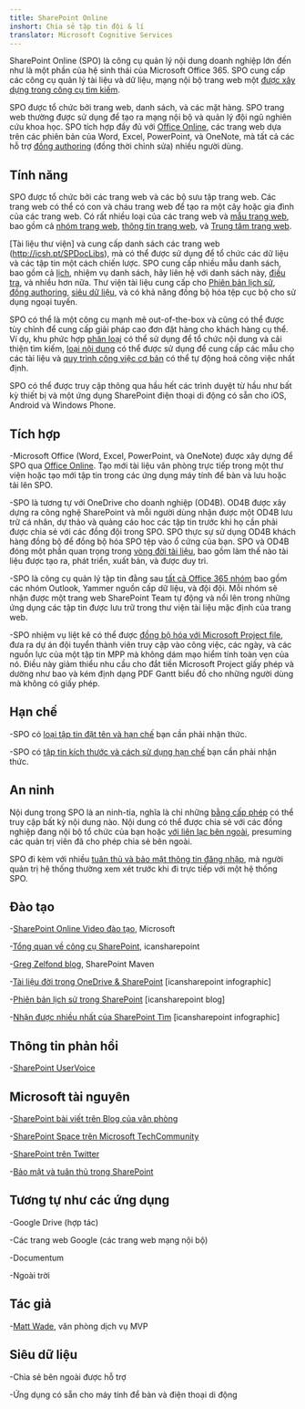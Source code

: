 ```yaml
---
title: SharePoint Online
inshort: Chia sẻ tập tin đội & lí
translator: Microsoft Cognitive Services
---
```



SharePoint Online (SPO) là công cụ quản lý nội dung doanh nghiệp lớn đến như là một phần của hệ sinh thái của Microsoft Office 365. SPO cung cấp các công cụ quản lý tài liệu và dữ liệu, mạng nội bộ trang web một [được xây dựng trong công cụ tìm kiếm](http://icsh.pt/HowToSPSearch).

SPO được tổ chức bởi trang web, danh sách, và các mặt hàng. SPO trang web thường được sử dụng để tạo ra mạng nội bộ và quản lý đội ngũ nghiên cứu khoa học. SPO tích hợp đầy đủ với [Office Online](https://technet.microsoft.com/en-us/library/word-online-service-description.aspx), các trang web dựa trên các phiên bản của Word, Excel, PowerPoint, và OneNote, mà tất cả các hỗ trợ [đồng authoring](http://icsh.pt/CoAuthoring) (đồng thời chỉnh sửa) nhiều người dùng.

Tính năng
---------

SPO được tổ chức bởi các trang web và các bộ sưu tập trang web. Các trang web có thể có con và cháu trang web để tạo ra một cây hoặc gia đình của các trang web. Có rất nhiều loại của các trang web và [mẫu trang web](https://support.office.com/en-us/article/Using-templates-to-create-different-kinds-of-SharePoint-sites-449eccec-ff99-4cf3-b62e-dcfee37e8da4), bao gồm cả [nhóm trang web](https://support.office.com/en-us/article/what-is-a-sharepoint-team-site-75545757-36c3-46a7-beed-0aaa74f0401e), [thông tin trang web](https://support.office.com/en-us/article/what-is-a-sharepoint-communication-site-94a33429-e580-45c3-a090-5512a8070732), và [Trung tâm trang web](https://docs.microsoft.com/en-us/sharepoint/dev/features/hub-site/hub-site-overview).

[Tài liệu thư viện] và cung cấp danh sách các trang web (http://icsh.pt/SPDocLibs), mà có thể được sử dụng để tổ chức các dữ liệu và các tập tin một cách chiến lược. SPO cung cấp nhiều mẫu danh sách, bao gồm cả [lịch](https//icsh.pt/SPCalendars), nhiệm vụ danh sách, hãy liên hệ với danh sách này, [điều tra](http://icsh.pt/SPSurveyIntro), và nhiều hơn nữa. Thư viện tài liệu cung cấp cho [Phiên bản lịch sử](http://icsh.pt/VersionHistory), [đồng authoring](http://icsh.pt/CoAuthoring), [siêu dữ liệu](http://icsh.pt/MetadataGuide), và có khả năng đồng bộ hóa tệp cục bộ cho sử dụng ngoại tuyến.

SPO có thể là một công cụ mạnh mẽ out-of-the-box và cũng có thể được tùy chỉnh để cung cấp giải pháp cao đơn đặt hàng cho khách hàng cụ thể. Ví dụ, khu phức hợp [phân loại](http://sharepointmaven.com/2-ways-to-design-sharepoint-taxonomy-for-an-organization/) có thể sử dụng để tổ chức nội dung và cải thiện tìm kiếm, [loại nội dung](https://technet.microsoft.com/en-us/library/cc262735.aspx) có thể được sử dụng để cung cấp các mẫu cho các tài liệu và [quy trình công việc cơ bản](http://sharepointmaven.com/4-things-to-do-before-creating-a-workflow-in-sharepoint-and-office-365/) có thể tự động hoá công việc nhất định.

SPO có thể được truy cập thông qua hầu hết các trình duyệt từ hầu như bất kỳ thiết bị và một ứng dụng SharePoint điện thoại di động có sẵn cho iOS, Android và Windows Phone.

Tích hợp
---------

-Microsoft Office (Word, Excel, PowerPoint, và OneNote) được xây dựng để SPO qua [Office Online](https://technet.microsoft.com/en-us/library/word-online-service-description.aspx). Tạo mới tài liệu văn phòng trực tiếp trong một thư viện hoặc tạo mới tập tin trong các ứng dụng máy tính để bàn và lưu hoặc tải lên SPO.

-SPO là tương tự với OneDrive cho doanh nghiệp (OD4B). OD4B được xây dựng ra công nghệ SharePoint và mỗi người dùng nhận được một OD4B lưu trữ cá nhân, dự thảo và quảng cáo hoc các tập tin trước khi họ cần phải được chia sẻ với các đồng đội trong SPO. SPO thực sự sử dụng OD4B khách hàng đồng bộ để đồng bộ hóa SPO tệp vào ổ cứng của bạn. SPO và OD4B đóng một phần quan trọng trong [vòng đời tài liệu](http://icsh.pt/DocCircleOfLife), bao gồm làm thế nào tài liệu được tạo ra, phát triển, xuất bản, và được duy trì.

-SPO là công cụ quản lý tập tin đằng sau [tất cả Office 365 nhóm](http://icsh.pt/O365groups) bao gồm các nhóm Outlook, Yammer nguồn cấp dữ liệu, và đội đội. Mỗi nhóm sẽ nhận được một trang web SharePoint Team tự động và nổi lên trong những ứng dụng các tập tin được lưu trữ trong thư viện tài liệu mặc định của trang web.

-SPO nhiệm vụ liệt kê có thể được [đồng bộ hóa với Microsoft Project file](http://icsh.pt/MPPtoSharePoint), đưa ra dự án đội tuyển thành viên truy cập vào công việc, các ngày, và các nguồn lực của một tập tin MPP mà không dám mạo hiểm tính toàn vẹn của nó. Điều này giảm thiểu nhu cầu cho đắt tiền Microsoft Project giấy phép và dường như bao và kém định dạng PDF Gantt biểu đồ cho những người dùng mà không có giấy phép.

Hạn chế
---------

-SPO có [loại tập tin đặt tên và hạn chế](http://icsh.pt/SPFileTypeLimits) bạn cần phải nhận thức.

-SPO có [tập tin kích thước và cách sử dụng hạn chế](http://icsh.pt/SPUseLimits) bạn cần phải nhận thức.

An ninh
---------

Nội dung trong SPO là an ninh-tỉa, nghĩa là chỉ những [bằng cấp phép](http://icsh.pt/PermissionsInSP) có thể truy cập bất kỳ nội dung nào. Nội dung có thể được chia sẻ với các đồng nghiệp đang nội bộ tổ chức của bạn hoặc [với liên lạc bên ngoài](http://icsh.pt/ExternalSharing), presuming các quản trị viên đã cho phép chia sẻ bên ngoài.

SPO đi kèm với nhiều [tuân thủ và bảo mật thông tin đăng nhập](https://blogs.technet.microsoft.com/wbaer/2017/03/13/security-and-compliance-in-sharepoint-online-and-onedrive-for-business/), mà người quản trị hệ thống thường xem xét trước khi đi trực tiếp với một hệ thống SPO.

Đào tạo
---------

-[SharePoint Online Video đào tạo](https://support.office.com/en-us/article/SharePoint-Online-video-training-cb8ef501-84db-4427-ac77-ec2009fb8e23?ui=en-US&rs=en-US&ad=US), Microsoft

-[Tổng quan về công cụ SharePoint](http://icansharepoint.com/tools), icansharepoint

-[Greg Zelfond blog](http://sharepointmaven.com/blog-sharepoint-best-practices/), SharePoint Maven

-[Tài liệu đời trong OneDrive & SharePoint](http://icsh.pt/DocCircleOfLife) \[icansharepoint
    infographic\]

-[Phiên bản lịch sử trong SharePoint](http://icsh.pt/VersionHistory)
    \[icansharepoint blog\]

-[Nhận được nhiều nhất của SharePoint
    Tìm](http://icsh.pt/HowToSPSearch) \[icansharepoint infographic\]

Thông tin phản hồi
---------

-[SharePoint UserVoice](https://sharepoint.uservoice.com/)

Microsoft tài nguyên
---------

-[SharePoint bài viết trên Blog của văn phòng](https://blogs.office.com/en-us/sharepoint/)

-[SharePoint Space trên Microsoft TechCommunity](https://techcommunity.microsoft.com/t5/SharePoint/bd-p/SharePoint_General)

-[SharePoint trên Twitter](https://twitter.com/sharepoint)

-[Bảo mật và tuân thủ trong SharePoint](https://blogs.technet.microsoft.com/wbaer/2017/03/13/security-and-compliance-in-sharepoint-online-and-onedrive-for-business/)


Tương tự như các ứng dụng
--------------------

-Google Drive (hợp tác)

-Các trang web Google (các trang web mạng nội bộ)

-Documentum

-Ngoài trời

Tác giả
---------

-[Matt Wade](https://www.linkedin.com/in/thatmattwade/), văn phòng dịch vụ MVP

Siêu dữ liệu
--------

-Chia sẻ bên ngoài được hỗ trợ

-Ứng dụng có sẵn cho máy tính để bàn và điện thoại di động

